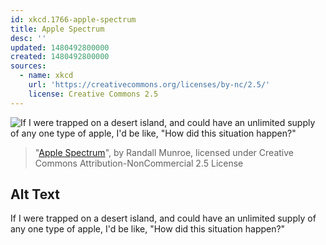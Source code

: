 ```yaml
---
id: xkcd.1766-apple-spectrum
title: Apple Spectrum
desc: ''
updated: 1480492800000
created: 1480492800000
sources:
  - name: xkcd
    url: 'https://creativecommons.org/licenses/by-nc/2.5/'
    license: Creative Commons 2.5
---
```

![If I were trapped on a desert island, and could have an unlimited supply of any one type of apple, I'd be like, "How did this situation happen?"](https://imgs.xkcd.com/comics/apple_spectrum.png)
> "[Apple Spectrum](https://xkcd.com/1766/)", by Randall Munroe, licensed under Creative Commons Attribution-NonCommercial 2.5 License

## Alt Text
If I were trapped on a desert island, and could have an unlimited supply of any one type of apple, I'd be like, "How did this situation happen?"
